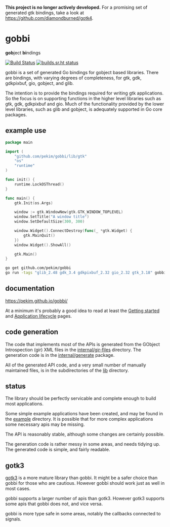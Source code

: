 **This project is no longer actively developed.**
For a promising set of generated gtk bindings,
take a look at https://github.com/diamondburned/gotk4.

# gobbi

**gob**ject **bi**ndings

[![Build Status](https://dev.azure.com/mikepilsbury/gobbi/_apis/build/status/pekim.gobbi?branchName=master)](https://dev.azure.com/mikepilsbury/gobbi/_build/latest?definitionId=1&branchName=master)
[![builds.sr.ht status](https://builds.sr.ht/~pekim/gobbi.svg)](https://builds.sr.ht/~pekim/gobbi?)

gobbi is a set of generated Go bindings for gobject based libraries.
There are bindings, with varying degrees of completeness,
for gtk, gdk, gdkpixbuf, gio, gobject, and glib.

The intention is to provide the bindings required
for writing gtk applications.
So the focus is on supporting functions in the higher level
libraries such as gtk, gdk, gdkpixbuf and gio.
Much of the functionality provided by the lower level
libraries, such as glib and gobject, is adequately supported
in Go core packages.     

## example use
```go
package main

import (
	"github.com/pekim/gobbi/lib/gtk"
	"os"
	"runtime"
)

func init() {
	runtime.LockOSThread()
}

func main() {
	gtk.Init(os.Args)

	window := gtk.WindowNew(gtk.GTK_WINDOW_TOPLEVEL)
	window.SetTitle("A window title")
	window.SetDefaultSize(300, 300)

	window.Widget().ConnectDestroy(func(_ *gtk.Widget) {
		gtk.MainQuit()
	})
	window.Widget().ShowAll()

	gtk.Main()
}
```

```bash
go get github.com/pekim/gobbi
go run -tags "glib_2.48 gdk_3.4 gdkpixbuf_2.32 gio_2.32 gtk_3.18" gobbi-simple.go
```

## documentation
https://pekim.github.io/gobbi/

At a minimum it's probably a good idea to read at least the
[Getting started](https://pekim.github.io/gobbi/getting-started.html)
and
[Application lifecycle](https://pekim.github.io/gobbi/application-lifecycle.html)
pages.

## code generation
The code that implements most of the APIs is generated
from the GObject Introspection (gir) XML files in the
[internal/gir-files](internal/gir-files) directory.
The generation code is in the
[internal/generate](internal/generate) package.

All of the generated API code,
and a very small number of manually maintained files,
is in the subdirectories of the
[lib](lib) directory.
 
## status
The library should be perfectly servicable and complete enough
to build most applications.

Some simple example applications have been created,
and may be found in the [example](./example) directory.
It is possible that for more complex applications
some necessary apis may be missing. 

The API is reasonably stable,
although some changes are certainly possible. 

The generation code is rather messy in some areas,
and needs tidying up.
The generated code is simple, and fairly readable.

## gotk3
[gotk3](https://github.com/gotk3/gotk3)
is a more mature library than gobbi.
It might be a safer choice than gobbi for those who
are cautious.
However gobbi should work just as
well in most cases.

gobbi supports a larger number of apis than gotk3.
However gotk3 supports some apis that gobbi does not,
and vice versa.

gobbi is more type safe in some areas,
notably the callbacks connected to signals.
